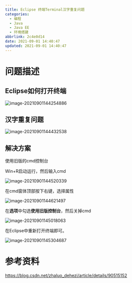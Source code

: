 ```yaml
---
title: Eclipse 终端Terminal汉字重复问题
categories:
  - 编程
  - Java
  - Java EE
  - 环境搭建
abbrlink: 2c4e0d14
date: 2021-09-01 14:40:47
updated: 2021-09-01 14:40:47
---
```

# 问题描述

## Eclipse如何打开终端

![image-20210901144254886](https://gitee.com/XiaoLan223/images/raw/master/Blog/Sum/20210901144255.png)

## 汉字重复问题

![image-20210901144432538](https://gitee.com/XiaoLan223/images/raw/master/Blog/Sum/20210901144432.png)

## 解决方案

使用旧版的cmd控制台

Win+R启动运行，然后输入cmd

![image-20210901144520339](https://gitee.com/XiaoLan223/images/raw/master/Blog/Sum/20210901144520.png)

在cmd窗体顶部按下右键，选择属性

![image-20210901144621497](https://gitee.com/XiaoLan223/images/raw/master/Blog/Sum/20210901144621.png)

在**选项**中勾选**使用旧版控制台**，然后关掉cmd

![image-20210901145018063](https://gitee.com/XiaoLan223/images/raw/master/Blog/Sum/20210901145018.png)

在Eclipse中重新打开终端即可。

![image-20210901145304687](https://gitee.com/XiaoLan223/images/raw/master/Blog/Sum/20210901145304.png)

# 参考资料

https://blog.csdn.net/zhaluo_dehezi/article/details/90515152